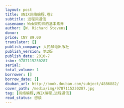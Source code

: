 ```yaml
---
layout: post
title: UNIX网络编程.卷2
subtitle: 进程间通信
casename: Web架构师的基本素养
author: [W. Richard Stevens]
donor: 
price: CNY 89.00
translator: []
publish_company: 人民邮电出版社
publish_version: 第2版
publish_date: 2010-7
isbn: 9787115230287
serial: 
total_volume: 1
borrower: []
borrow_date: []
douban_url: http://book.douban.com/subject/4886882/
cover_path: /media/img/9787115230287.jpg
tag: [网络编程,UNIX编程,进程通信]
read_status: 想读
---
```

